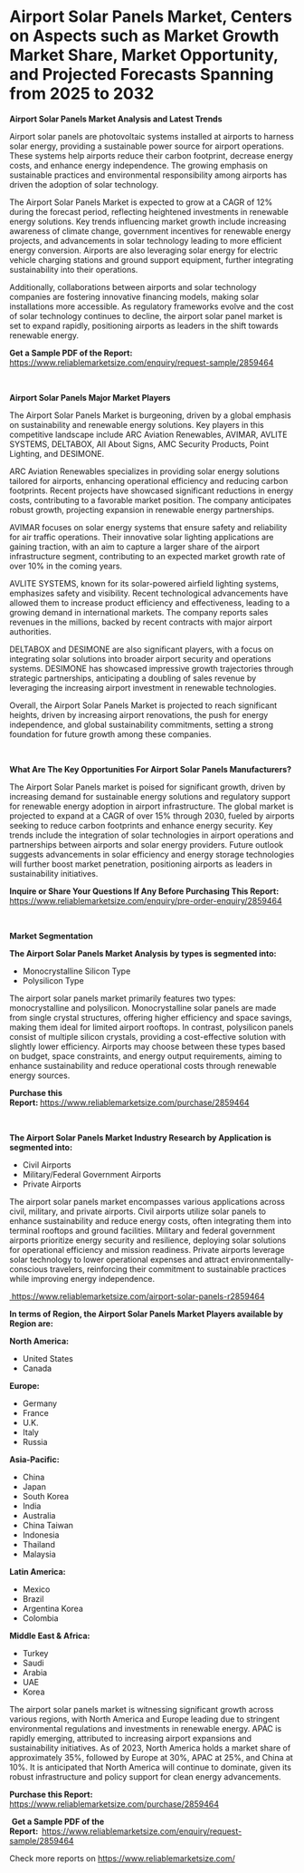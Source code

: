 <p><h1>Airport Solar Panels Market, Centers on Aspects such as Market Growth Market Share, Market Opportunity, and Projected Forecasts Spanning from 2025 to 2032</h1></p><p><strong>Airport Solar Panels Market Analysis and Latest Trends</strong></p>
<p><p>Airport solar panels are photovoltaic systems installed at airports to harness solar energy, providing a sustainable power source for airport operations. These systems help airports reduce their carbon footprint, decrease energy costs, and enhance energy independence. The growing emphasis on sustainable practices and environmental responsibility among airports has driven the adoption of solar technology.</p><p>The Airport Solar Panels Market is expected to grow at a CAGR of 12% during the forecast period, reflecting heightened investments in renewable energy solutions. Key trends influencing market growth include increasing awareness of climate change, government incentives for renewable energy projects, and advancements in solar technology leading to more efficient energy conversion. Airports are also leveraging solar energy for electric vehicle charging stations and ground support equipment, further integrating sustainability into their operations.</p><p>Additionally, collaborations between airports and solar technology companies are fostering innovative financing models, making solar installations more accessible. As regulatory frameworks evolve and the cost of solar technology continues to decline, the airport solar panel market is set to expand rapidly, positioning airports as leaders in the shift towards renewable energy.</p></p>
<p><strong>Get a Sample PDF of the Report:&nbsp;</strong> <a href="https://www.reliablemarketsize.com/enquiry/request-sample/2859464?utm_campaign=3298&utm_medium=2&utm_source=Github&utm_content=ia&utm_term=12032025&utm_id=airport-solar-panels">https://www.reliablemarketsize.com/enquiry/request-sample/2859464</a></p>
<p>&nbsp;</p>
<p><strong>Airport Solar Panels Major Market Players</strong></p>
<p><p>The Airport Solar Panels Market is burgeoning, driven by a global emphasis on sustainability and renewable energy solutions. Key players in this competitive landscape include ARC Aviation Renewables, AVIMAR, AVLITE SYSTEMS, DELTABOX, All About Signs, AMC Security Products, Point Lighting, and DESIMONE. </p><p>ARC Aviation Renewables specializes in providing solar energy solutions tailored for airports, enhancing operational efficiency and reducing carbon footprints. Recent projects have showcased significant reductions in energy costs, contributing to a favorable market position. The company anticipates robust growth, projecting expansion in renewable energy partnerships.</p><p>AVIMAR focuses on solar energy systems that ensure safety and reliability for air traffic operations. Their innovative solar lighting applications are gaining traction, with an aim to capture a larger share of the airport infrastructure segment, contributing to an expected market growth rate of over 10% in the coming years.</p><p>AVLITE SYSTEMS, known for its solar-powered airfield lighting systems, emphasizes safety and visibility. Recent technological advancements have allowed them to increase product efficiency and effectiveness, leading to a growing demand in international markets. The company reports sales revenues in the millions, backed by recent contracts with major airport authorities.</p><p>DELTABOX and DESIMONE are also significant players, with a focus on integrating solar solutions into broader airport security and operations systems. DESIMONE has showcased impressive growth trajectories through strategic partnerships, anticipating a doubling of sales revenue by leveraging the increasing airport investment in renewable technologies.</p><p>Overall, the Airport Solar Panels Market is projected to reach significant heights, driven by increasing airport renovations, the push for energy independence, and global sustainability commitments, setting a strong foundation for future growth among these companies.</p></p>
<p>&nbsp;</p>
<p><strong>What Are The Key Opportunities For Airport Solar Panels Manufacturers?</strong></p>
<p><p>The Airport Solar Panels market is poised for significant growth, driven by increasing demand for sustainable energy solutions and regulatory support for renewable energy adoption in airport infrastructure. The global market is projected to expand at a CAGR of over 15% through 2030, fueled by airports seeking to reduce carbon footprints and enhance energy security. Key trends include the integration of solar technologies in airport operations and partnerships between airports and solar energy providers. Future outlook suggests advancements in solar efficiency and energy storage technologies will further boost market penetration, positioning airports as leaders in sustainability initiatives.</p></p>
<p><strong>Inquire or Share Your Questions If Any Before Purchasing This Report:</strong> <a href="https://www.reliablemarketsize.com/enquiry/pre-order-enquiry/2859464?utm_campaign=3298&utm_medium=2&utm_source=Github&utm_content=ia&utm_term=12032025&utm_id=airport-solar-panels">https://www.reliablemarketsize.com/enquiry/pre-order-enquiry/2859464</a></p>
<p>&nbsp;</p>
<p><strong>Market Segmentation</strong></p>
<p><strong>The Airport Solar Panels Market Analysis by types is segmented into:</strong></p>
<p><ul><li>Monocrystalline Silicon Type</li><li>Polysilicon Type</li></ul></p>
<p><p>The airport solar panels market primarily features two types: monocrystalline and polysilicon. Monocrystalline solar panels are made from single crystal structures, offering higher efficiency and space savings, making them ideal for limited airport rooftops. In contrast, polysilicon panels consist of multiple silicon crystals, providing a cost-effective solution with slightly lower efficiency. Airports may choose between these types based on budget, space constraints, and energy output requirements, aiming to enhance sustainability and reduce operational costs through renewable energy sources.</p></p>
<p><strong>Purchase this Report:&nbsp;</strong><a href="https://www.reliablemarketsize.com/purchase/2859464?utm_campaign=3298&utm_medium=2&utm_source=Github&utm_content=ia&utm_term=12032025&utm_id=airport-solar-panels">https://www.reliablemarketsize.com/purchase/2859464</a></p>
<p>&nbsp;</p>
<p><strong>The Airport Solar Panels Market Industry Research by Application is segmented into:</strong></p>
<p><ul><li>Civil Airports</li><li>Military/Federal Government Airports</li><li>Private Airports</li></ul></p>
<p><p>The airport solar panels market encompasses various applications across civil, military, and private airports. Civil airports utilize solar panels to enhance sustainability and reduce energy costs, often integrating them into terminal rooftops and ground facilities. Military and federal government airports prioritize energy security and resilience, deploying solar solutions for operational efficiency and mission readiness. Private airports leverage solar technology to lower operational expenses and attract environmentally-conscious travelers, reinforcing their commitment to sustainable practices while improving energy independence.</p></p>
<p><a href="https://www.reliablemarketsize.com/airport-solar-panels-r2859464?utm_campaign=3298&utm_medium=2&utm_source=Github&utm_content=ia&utm_term=12032025&utm_id=airport-solar-panels">&nbsp;https://www.reliablemarketsize.com/airport-solar-panels-r2859464</a></p>
<p><strong>In terms of Region, the Airport Solar Panels Market Players available by Region are:</strong></p>
<p>
    <p> <strong> North America: </strong>
        <ul>
            <li>United States</li>
            <li>Canada</li>
        </ul>
        </p> 
    <p> <strong> Europe: </strong>
        <ul>
            <li>Germany</li>
            <li>France</li>
            <li>U.K.</li>
            <li>Italy</li>
            <li>Russia</li>
        </ul>
        </p> 
    <p> <strong> Asia-Pacific: </strong>
        <ul>
            <li>China</li>
            <li>Japan</li>
            <li>South Korea</li>
            <li>India</li>
            <li>Australia</li>
            <li>China Taiwan</li>
            <li>Indonesia</li>
            <li>Thailand</li>
            <li>Malaysia</li>
        </ul>
        </p> 
    <p> <strong> Latin America: </strong>
        <ul>
            <li>Mexico</li>
            <li>Brazil</li>
            <li>Argentina Korea</li>
            <li>Colombia</li>
        </ul>
        </p> 
    <p> <strong> Middle East & Africa: </strong>
        <ul>
            <li>Turkey</li>
            <li>Saudi</li>
            <li>Arabia</li>
            <li>UAE</li>
            <li>Korea</li>
        </ul>
    </p>
    </p>
<p><p>The airport solar panels market is witnessing significant growth across various regions, with North America and Europe leading due to stringent environmental regulations and investments in renewable energy. APAC is rapidly emerging, attributed to increasing airport expansions and sustainability initiatives. As of 2023, North America holds a market share of approximately 35%, followed by Europe at 30%, APAC at 25%, and China at 10%. It is anticipated that North America will continue to dominate, given its robust infrastructure and policy support for clean energy advancements.</p></p>
<p><strong>Purchase this Report: </strong><a href="https://www.reliablemarketsize.com/purchase/2859464?utm_campaign=3298&utm_medium=2&utm_source=Github&utm_content=ia&utm_term=12032025&utm_id=airport-solar-panels">https://www.reliablemarketsize.com/purchase/2859464</a></p>
<p>&nbsp;<strong>Get a Sample PDF of the Report:&nbsp;&nbsp;</strong><a href="https://www.reliablemarketsize.com/enquiry/request-sample/2859464?utm_campaign=3298&utm_medium=2&utm_source=Github&utm_content=ia&utm_term=12032025&utm_id=airport-solar-panels">https://www.reliablemarketsize.com/enquiry/request-sample/2859464</a></p>
<p><strong></strong></p>
<p>Check more reports on <a href="https://www.reliablemarketsize.com/?utm_campaign=3298&utm_medium=2&utm_source=Github&utm_content=ia&utm_term=12032025&utm_id=airport-solar-panels">https://www.reliablemarketsize.com/</a></p>